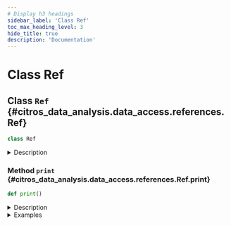 ```yaml
---
# Display h3 headings
sidebar_label: 'Class Ref'
toc_max_heading_level: 3
hide_title: true
description: 'Documentation'
---
```


# Class Ref







    
## Class `Ref` {#citros_data_analysis.data_access.references.Ref}





```python
class Ref
```


<details>
  <summary>Description</summary>

Stores references to the batches used in the work
</details>









    
### Method `print` {#citros_data_analysis.data_access.references.Ref.print}




```python
def print()
```


<details>
  <summary>Description</summary>

Print the information about all batches that were used.

Displays the batch creator's first and last name and email, batch name, message and creation time, link to the batch.
The output is sorted by the last names.


</details>
<details>
  <summary>Examples</summary>

Display references to the batches that were used in the current notebook:

```python
>>> from citros_data_analysis import data_access as da
>>> ref = da.Ref()
>>> ref.print()
stevenson mary, mary@mail.com
robotics, 'robotics system', 2023-06-01 09:00:00
<https://citros.io/robot_master/batch/00000000-aaaa-1111-2222-333333333333/>
```

</details>